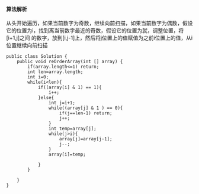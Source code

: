 #### 算法解析
从头开始遍历，如果当前数字为奇数，继续向前扫描，如果当前数字为偶数，假设它的位置为i，找到离当前数字最近的奇数，假设它的位置为就，调整位置，将[i+1,j]之间
的数字，放到[i,j-1]上，然后将j位置上的值赋值为之前i位置上的值，从i位置继续向前扫描
```
public class Solution {
    public void reOrderArray(int [] array) {
        if(array.length<=1) return;
        int len=array.length;
        int i=0;
        while(i<len){
            if((array[i] & 1) == 1){
                i++;
            }else{
                int j=i+1;
                while((array[j] & 1 ) == 0){
                    if(j==len-1) return;
                    j++;
                }
                int temp=array[j];
                while(j>i){
                    array[j]=array[j-1];
                    j--;
                }
                array[i]=temp;
                
            }
        }
        
    }
}
```

